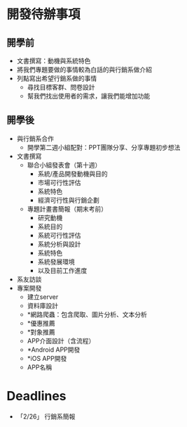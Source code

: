 # 開發待辦事項

## 開學前
- 文書撰寫：動機與系統特色
- 將我們專題要做的事情較為白話的與行銷系做介紹
- 列點寫出希望行銷系做的事情
    - 尋找目標客群、問卷設計
    - 幫我們找出使用者的需求，讓我們能增加功能
## 開學後
- 與行銷系合作
  - 開學第二週小組配對：PPT團隊分享、分享專題初步想法
- 文書撰寫
  - 聯合小組發表會（第十週）
    - 系統/產品開發動機與目的
    - 市場可行性評估
    - 系統特色
    - 經濟可行性與行銷企劃
  - 專題計畫書簡報（期末考前）
    - 研究動機
    - 系統目的
    - 系統可行性評估
    - 系統分析與設計
    - 系統特色
    - 系統發展環境
    - 以及目前工作進度
- 系友訪談
- 專案開發
  - 建立server
  - 資料庫設計
  - *網路爬蟲：包含爬取、圖片分析、文本分析
  - *優惠推薦
  - *對象推薦
  - APP介面設計（含流程）
  - *Android APP開發
  - *iOS APP開發
  - APP名稱

# Deadlines
- 「2/26」 行銷系簡報